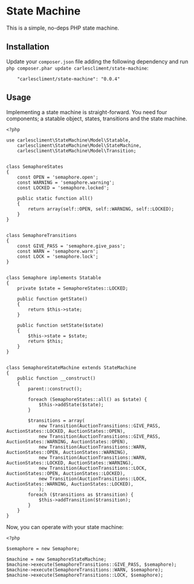 State Machine
=============

This is a simple, no-deps PHP state machine.

## Installation

Update your `composer.json` file adding the following dependency and run `php composer.phar update carlescliment/state-machine`:

        "carlescliment/state-machine": "0.0.4"

## Usage

Implementing a state machine is straight-forward. You need four components; a statable object, states, transitions and the state machine.


    <?php

    use carlescliment\StateMachine\Model\Statable,
        carlescliment\StateMachine\Model\StateMachine,
        carlescliment\StateMachine\Model\Transition;


    class SemaphoreStates
    {
        const OPEN = 'semaphore.open';
        const WARNING = 'semaphore.warning';
        const LOCKED = 'semaphore.locked';

        public static function all()
        {
            return array(self::OPEN, self::WARNING, self::LOCKED);
        }
    }


    class SemaphoreTransitions
    {
        const GIVE_PASS = 'semaphore.give_pass';
        const WARN = 'semaphore.warn';
        const LOCK = 'semaphore.lock';
    }


    class Semaphore implements Statable
    {
        private $state = SemaphoreStates::LOCKED;

        public function getState()
        {
            return $this->state;
        }

        public function setState($state)
        {
            $this->state = $state;
            return $this;
        }
    }


    class SemaphoreStateMachine extends StateMachine
    {
        public function __construct()
        {
            parent::construct();

            foreach (SemaphoreStates::all() as $state) {
                $this->addState($state);
            }

            $transitions = array(
                new Transition(AuctionTransitions::GIVE_PASS, AuctionStates::LOCKED, AuctionStates::OPEN),
                new Transition(AuctionTransitions::GIVE_PASS, AuctionStates::WARNING, AuctionStates::OPEN),
                new Transition(AuctionTransitions::WARN, AuctionStates::OPEN, AuctionStates::WARNING),
                new Transition(AuctionTransitions::WARN, AuctionStates::LOCKED, AuctionStates::WARNING),
                new Transition(AuctionTransitions::LOCK, AuctionStates::OPEN, AuctionStates::LOCKED),
                new Transition(AuctionTransitions::LOCK, AuctionStates::WARNING, AuctionStates::LOCKED),
                );
            foreach ($transitions as $transition) {
                $this->addTransition($transition);
            }
        }
    }

Now, you can operate with your state machine:

    <?php

    $semaphore = new Semaphore;

    $machine = new SemaphoreStateMachine;
    $machine->execute(SemaphoreTransitions::GIVE_PASS, $semaphore);
    $machine->execute(SemaphoreTransitions::WARN, $semaphore);
    $machine->execute(SemaphoreTransitions::LOCK, $semaphore);


